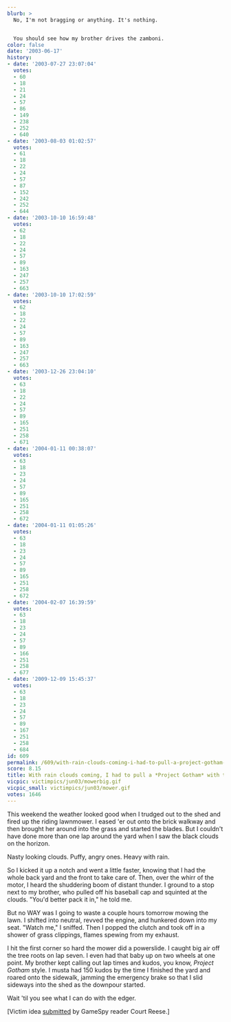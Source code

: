 ```yaml
---
blurb: >
  No, I'm not bragging or anything. It's nothing.


  You should see how my brother drives the zamboni.
color: false
date: '2003-06-17'
history:
- date: '2003-07-27 23:07:04'
  votes:
  - 60
  - 18
  - 21
  - 24
  - 57
  - 86
  - 149
  - 238
  - 252
  - 640
- date: '2003-08-03 01:02:57'
  votes:
  - 61
  - 18
  - 22
  - 24
  - 57
  - 87
  - 152
  - 242
  - 252
  - 644
- date: '2003-10-10 16:59:48'
  votes:
  - 62
  - 18
  - 22
  - 24
  - 57
  - 89
  - 163
  - 247
  - 257
  - 663
- date: '2003-10-10 17:02:59'
  votes:
  - 62
  - 18
  - 22
  - 24
  - 57
  - 89
  - 163
  - 247
  - 257
  - 663
- date: '2003-12-26 23:04:10'
  votes:
  - 63
  - 18
  - 22
  - 24
  - 57
  - 89
  - 165
  - 251
  - 258
  - 671
- date: '2004-01-11 00:38:07'
  votes:
  - 63
  - 18
  - 23
  - 24
  - 57
  - 89
  - 165
  - 251
  - 258
  - 672
- date: '2004-01-11 01:05:26'
  votes:
  - 63
  - 18
  - 23
  - 24
  - 57
  - 89
  - 165
  - 251
  - 258
  - 672
- date: '2004-02-07 16:39:59'
  votes:
  - 63
  - 18
  - 23
  - 24
  - 57
  - 89
  - 166
  - 251
  - 258
  - 677
- date: '2009-12-09 15:45:37'
  votes:
  - 63
  - 18
  - 23
  - 24
  - 57
  - 89
  - 167
  - 251
  - 258
  - 684
id: 609
permalink: /609/with-rain-clouds-coming-i-had-to-pull-a-project-gotham-with-the-riding-lawnmower/
score: 8.15
title: With rain clouds coming, I had to pull a *Project Gotham* with the riding lawnmower.
vicpic: victimpics/jun03/mowerbig.gif
vicpic_small: victimpics/jun03/mower.gif
votes: 1646
---
```


This weekend the weather looked good when I trudged out to the shed and
fired up the riding lawnmower. I eased 'er out onto the brick walkway
and then brought her around into the grass and started the blades. But I
couldn't have done more than one lap around the yard when I saw the
black clouds on the horizon.

Nasty looking clouds. Puffy, angry ones. Heavy with rain.

So I kicked it up a notch and went a little faster, knowing that I had
the whole back yard and the front to take care of. Then, over the whirr
of the motor, I heard the shuddering boom of distant thunder. I ground
to a stop next to my brother, who pulled off his baseball cap and
squinted at the clouds. "You'd better pack it in," he told me.

But no WAY was I going to waste a couple hours tomorrow mowing the lawn.
I shifted into neutral, revved the engine, and hunkered down into my
seat. "Watch me," I sniffed. Then I popped the clutch and took off in a
shower of grass clippings, flames spewing from my exhaust.

I hit the first corner so hard the mower did a powerslide. I caught big
air off the tree roots on lap seven. I even had that baby up on two
wheels at one point. My brother kept calling out lap times and kudos,
you know, *Project Gotham* style. I musta had 150 kudos by the time I
finished the yard and roared onto the sidewalk, jamming the emergency
brake so that I slid sideways into the shed as the downpour started.

Wait 'til you see what I can do with the edger.

\[Victim idea
[submitted](http://web.archive.org/web/20030617000000/http://feedback.gamespy.com/)
by GameSpy reader Court Reese.\]